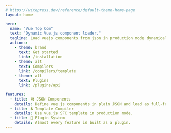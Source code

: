 ```yaml
---
# https://vitepress.dev/reference/default-theme-home-page
layout: home

hero:
  name: "Vue Top Com"
  text: "Dynamic Vue.js component loader."
  tagline: Load vuejs components from json in production mode dynamically.
  actions:
    - theme: brand
      text: Get started
      link: /installation
    - theme: alt
      text: Compilers
      link: /compilers/template
    - theme: alt
      text: Plugins
      link: /plugins/api

features:
  - title: 🛠 JSON Components
    details: Define vue.js components in plain JSON and load as full-featured components.
  - title: 💲 Template Compiler
    details: Use vue.js SFC template in production mode.
  - title: 🔗 Plugin System
    details: Almost every feature is built as a plugin.
---
```


